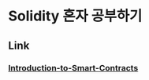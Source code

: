 # Solidity 혼자 공부하기

## Link
### [Introduction-to-Smart-Contracts](/1.Introduction-to-Smart-Contracts.md)